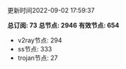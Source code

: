 更新时间2022-09-02 17:59:37

**总订阅: 73**
**总节点: 2946**
**有效节点: 654**
- v2ray节点: 294
- ss节点: 333
- trojan节点: 27
